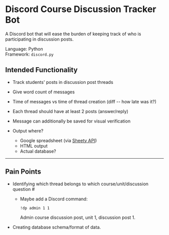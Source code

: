 # Discord Course Discussion Tracker Bot  

A Discord bot that will ease the burden of keeping track of who is participating in discussion posts.

Language: Python  
Framework: `discord.py`

## Intended Functionality  


- Track students' posts in discussion post threads  
- Give word count of messages  
- Time of messages vs time of thread creation (diff -- how late was it?)  
- Each thread should have at least 2 posts (answer/reply)  
- Message can additionally be saved for visual verification  

- Output where?  
    - Google spreadsheet (via [Sheety API](https://sheety.co/docs/authentication.html))  
    - HTML output  
    - Actual database?

---  

## Pain Points  

- Identifying which thread belongs to which course/unit/discussion question #  
    - Maybe add a Discord command:  
      ```bash  
      !dp admin 1 1  
      ```
      Admin course discussion post, unit 1, discussion post 1.  

- Creating database schema/format of data.




